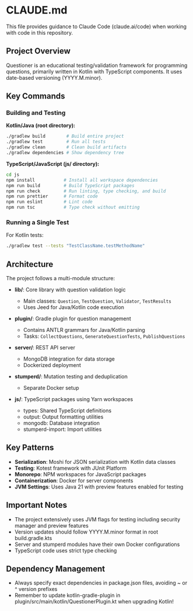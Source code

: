 # CLAUDE.md

This file provides guidance to Claude Code (claude.ai/code) when working with code in this repository.

## Project Overview

Questioner is an educational testing/validation framework for programming questions, primarily written in Kotlin with TypeScript components. It uses date-based versioning (YYYY.M.minor).

## Key Commands

### Building and Testing

**Kotlin/Java (root directory):**
```bash
./gradlew build        # Build entire project
./gradlew test         # Run all tests
./gradlew clean        # Clean build artifacts
./gradlew dependencies # Show dependency tree
```

**TypeScript/JavaScript (js/ directory):**
```bash
cd js
npm install           # Install all workspace dependencies
npm run build         # Build TypeScript packages
npm run check         # Run linting, type checking, and build
npm run prettier      # Format code
npm run eslint        # Lint code
npm run tsc           # Type check without emitting
```

### Running a Single Test

For Kotlin tests:
```bash
./gradlew test --tests "TestClassName.testMethodName"
```

## Architecture

The project follows a multi-module structure:

- **lib/**: Core library with question validation logic
  - Main classes: `Question`, `TestQuestion`, `Validator`, `TestResults`
  - Uses Jeed for Java/Kotlin code execution

- **plugin/**: Gradle plugin for question management
  - Contains ANTLR grammars for Java/Kotlin parsing
  - Tasks: `CollectQuestions`, `GenerateQuestionTests`, `PublishQuestions`

- **server/**: REST API server
  - MongoDB integration for data storage
  - Dockerized deployment

- **stumperd/**: Mutation testing and deduplication
  - Separate Docker setup

- **js/**: TypeScript packages using Yarn workspaces
  - types: Shared TypeScript definitions
  - output: Output formatting utilities
  - mongodb: Database integration
  - stumperd-import: Import utilities

## Key Patterns

- **Serialization**: Moshi for JSON serialization with Kotlin data classes
- **Testing**: Kotest framework with JUnit Platform
- **Monorepo**: NPM workspaces for JavaScript packages
- **Containerization**: Docker for server components
- **JVM Settings**: Uses Java 21 with preview features enabled for testing

## Important Notes

- The project extensively uses JVM flags for testing including security manager and preview features
- Version updates should follow YYYY.M.minor format in root build.gradle.kts
- Server and stumperd modules have their own Docker configurations
- TypeScript code uses strict type checking

## Dependency Management

- Always specify exact dependencies in package.json files, avoiding ~ or ^ version prefixes
- Remember to update kotlin-gradle-plugin in plugin/src/main/kotlin/QuestionerPlugin.kt when upgrading Kotlin!
